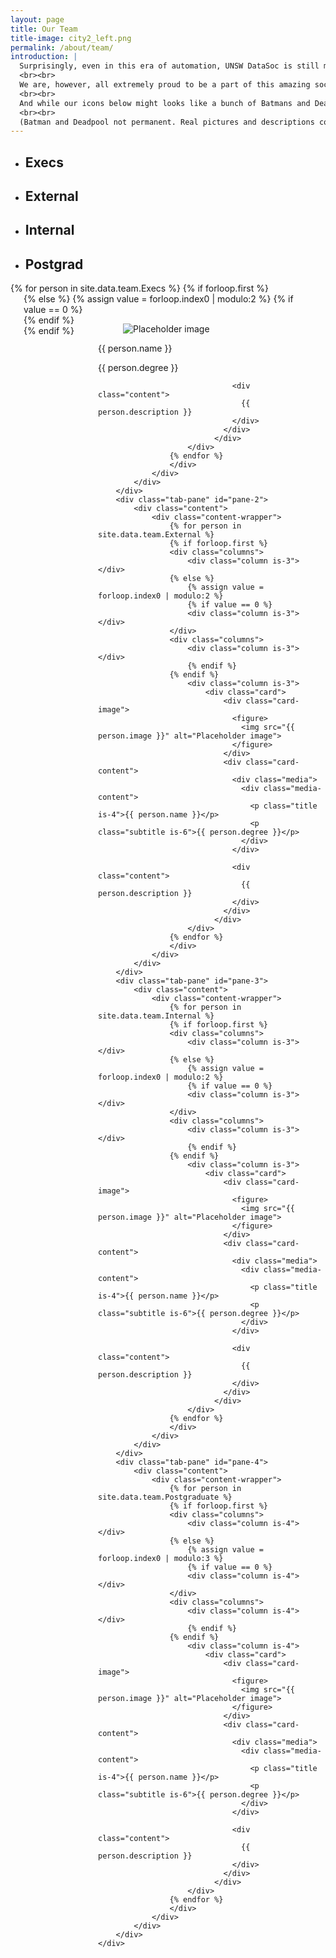 ```yaml
---
layout: page
title: Our Team
title-image: city2_left.png
permalink: /about/team/
introduction: |
  Surprisingly, even in this era of automation, UNSW DataSoc is still managed by a team of longwithstanding, soon-to-be-obsolete humans.
  <br><br>
  We are, however, all extremely proud to be a part of this amazing society to help other students develop skills and knowledge in data science and artificial intelligence.
  <br><br>
  And while our icons below might looks like a bunch of Batmans and Deadpools, we are actually real people and we're always up for a chat!
  <br><br>
  (Batman and Deadpool not permanent. Real pictures and descriptions coming!)
---
```


<div class="hero-body">
	<div class="tabs is-boxed is-centered main-menu is-large" id="nav">
		<ul>
			<li data-target="pane-1" id="1" class="is-active">
				<a><h2 class="title is-3">Execs</h2></a>
			</li>
			<li data-target="pane-2" id="2">
				<a><h2 class="title is-3">External</h2></a>
			</li>
			<li data-target="pane-3" id="3">
				<a><h2 class="title is-3">Internal</h2></a>
			</li>
			<li data-target="pane-4" id="4">
				<a><h2 class="title is-3">Postgrad</h2></a>
			</li>
		</ul>
	</div>
	<div class="tab-content">
		<div class="tab-pane is-active" id="pane-1">
			<div class="content">
				<div class="content-wrapper">
					{% for person in site.data.team.Execs %}
					{% if forloop.first %}
					<div class="columns">
						<div class="column is-3"></div>
					{% else %}
						{% assign value = forloop.index0 | modulo:2 %}
						{% if value == 0 %}
						<div class="column is-3"></div>
					</div>
					<div class="columns">
						<div class="column is-3"></div>
						{% endif %}
					{% endif %}
						<div class="column is-3">
							<div class="card">
								<div class="card-image">
								  <figure>
									<img src="{{ person.image }}" alt="Placeholder image">
								  </figure>
								</div>
								<div class="card-content">
								  <div class="media">
									<div class="media-content">
									  <p class="title is-4">{{ person.name }}</p>
									  <p class="subtitle is-6">{{ person.degree }}</p>
									</div>
								  </div>
							  
								  <div class="content">
									{{ person.description }}
								  </div>
								</div>
							  </div>
						</div>
					{% endfor %}
					</div>
				</div>
			</div>
		</div>
		<div class="tab-pane" id="pane-2">
			<div class="content">
				<div class="content-wrapper">
					{% for person in site.data.team.External %}
					{% if forloop.first %}
					<div class="columns">
						<div class="column is-3"></div>
					{% else %}
						{% assign value = forloop.index0 | modulo:2 %}
						{% if value == 0 %}
						<div class="column is-3"></div>
					</div>
					<div class="columns">
						<div class="column is-3"></div>
						{% endif %}
					{% endif %}
						<div class="column is-3">
							<div class="card">
								<div class="card-image">
								  <figure>
									<img src="{{ person.image }}" alt="Placeholder image">
								  </figure>
								</div>
								<div class="card-content">
								  <div class="media">
									<div class="media-content">
									  <p class="title is-4">{{ person.name }}</p>
									  <p class="subtitle is-6">{{ person.degree }}</p>
									</div>
								  </div>
							  
								  <div class="content">
									{{ person.description }}
								  </div>
								</div>
							  </div>
						</div>
					{% endfor %}
					</div>
				</div>
			</div>
		</div>
		<div class="tab-pane" id="pane-3">
			<div class="content">
				<div class="content-wrapper">
					{% for person in site.data.team.Internal %}
					{% if forloop.first %}
					<div class="columns">
						<div class="column is-3"></div>
					{% else %}
						{% assign value = forloop.index0 | modulo:2 %}
						{% if value == 0 %}
						<div class="column is-3"></div>
					</div>
					<div class="columns">
						<div class="column is-3"></div>
						{% endif %}
					{% endif %}
						<div class="column is-3">
							<div class="card">
								<div class="card-image">
								  <figure>
									<img src="{{ person.image }}" alt="Placeholder image">
								  </figure>
								</div>
								<div class="card-content">
								  <div class="media">
									<div class="media-content">
									  <p class="title is-4">{{ person.name }}</p>
									  <p class="subtitle is-6">{{ person.degree }}</p>
									</div>
								  </div>
							  
								  <div class="content">
									{{ person.description }}
								  </div>
								</div>
							  </div>
						</div>
					{% endfor %}
					</div>
				</div>
			</div>
		</div>
		<div class="tab-pane" id="pane-4">
			<div class="content">
				<div class="content-wrapper">
					{% for person in site.data.team.Postgraduate %}
					{% if forloop.first %}
					<div class="columns">
						<div class="column is-4"></div>
					{% else %}
						{% assign value = forloop.index0 | modulo:3 %}
						{% if value == 0 %}
						<div class="column is-4"></div>
					</div>
					<div class="columns">
						<div class="column is-4"></div>
						{% endif %}
					{% endif %}
						<div class="column is-4">
							<div class="card">
								<div class="card-image">
								  <figure>
									<img src="{{ person.image }}" alt="Placeholder image">
								  </figure>
								</div>
								<div class="card-content">
								  <div class="media">
									<div class="media-content">
									  <p class="title is-4">{{ person.name }}</p>
									  <p class="subtitle is-6">{{ person.degree }}</p>
									</div>
								  </div>
							  
								  <div class="content">
									{{ person.description }}
								  </div>
								</div>
							  </div>
						</div>
					{% endfor %}
					</div>
				</div>
			</div>
		</div>
	</div>
</div>
